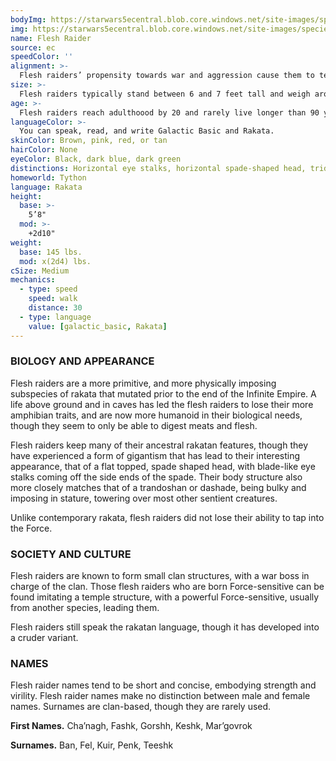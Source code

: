 ```yaml
---
bodyImg: https://starwars5ecentral.blob.core.windows.net/site-images/species/species_Flesh Raider.png
img: https://starwars5ecentral.blob.core.windows.net/site-images/species/species_Flesh Raider.png
name: Flesh Raider
source: ec
speedColor: ''
alignment: >-
  Flesh raiders’ propensity towards war and aggression cause them to tend toward chaotic dark side, though there are exceptions.
size: >-
  Flesh raiders typically stand between 6 and 7 feet tall and weigh around 200 lbs. Regardless of your position in that range, your size is Medium.
age: >-
  Flesh raiders reach adulthoood by 20 and rarely live longer than 90 years.
languageColor: >-
  You can speak, read, and write Galactic Basic and Rakata. 
skinColor: Brown, pink, red, or tan
hairColor: None
eyeColor: Black, dark blue, dark green
distinctions: Horizontal eye stalks, horizontal spade-shaped head, tridactyl hands
homeworld: Tython
language: Rakata
height:
  base: >-
    5’8"
  mod: >-
    +2d10"
weight:
  base: 145 lbs.
  mod: x(2d4) lbs.
cSize: Medium
mechanics:
  - type: speed
    speed: walk
    distance: 30
  - type: language
    value: [galactic_basic, Rakata]
---
```

### BIOLOGY AND APPEARANCE
Flesh raiders are a more primitive, and more physically imposing subspecies of rakata that mutated prior to the end of the Infinite Empire. A life above ground and in caves has led the flesh raiders to lose their more amphibian traits, and are now more humanoid in their biological needs, though they seem to only be able to digest meats and flesh.

Flesh raiders keep many of their ancestral rakatan features, though they have experienced a form of gigantism that has lead to their interesting appearance, that of a flat topped, spade shaped head, with blade-like eye stalks coming off the side ends of the spade. Their body structure also more closely matches that of a trandoshan or dashade, being bulky and imposing in stature, towering over most other sentient creatures.

Unlike contemporary rakata, flesh raiders did not lose their ability to tap into the Force.

### SOCIETY AND CULTURE
Flesh raiders are known to form small clan structures, with a war boss in charge of the clan. Those flesh raiders who are born Force-sensitive can be found imitating a temple structure, with a powerful Force-sensitive, usually from another species, leading them.

Flesh raiders still speak the rakatan language, though it has developed into a cruder variant.

### NAMES
Flesh raider names tend to be short and concise, embodying strength and virility. Flesh raider names make no distinction between male and female names. Surnames are clan-based, though they are rarely used.

__First Names.__ Cha’nagh, Fashk, Gorshh, Keshk, Mar’govrok

__Surnames.__ Ban, Fel, Kuir, Penk, Teeshk



    